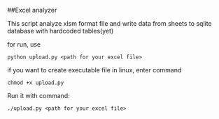 ##Excel analyzer

This script analyze xlsm format file and write data from sheets 
to sqlite database with hardcoded tables(yet)

for run, use 

```python upload.py <path for your excel file>```

if you want to create executable file in linux, enter command 

```chmod +x upload.py``` 

Run it with command:

```./upload.py <path for your excel file>```